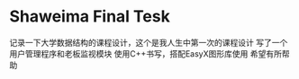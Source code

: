 # Shaweima Final Tesk
记录一下大学数据结构的课程设计，这个是我人生中第一次的课程设计
写了一个用户管理程序和老板监视模块
使用C++书写，搭配EasyX图形库使用
希望有所帮助


